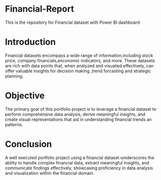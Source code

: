 # Financial-Report
This is the repository for Financial dataset with Power BI dashboard
# Introduction
Financial datasets encompass a wide range of information,including stock price, company financials,enconomic indicators, and more. These datasets are rich with data points that, when analyzed and visualied effectively, can offer valuable insights for decision making ,trend forcasting and strategic planning.
# Objective
The primary goal of this portfolio project is to leverage a financial dataset to perform comprehensive data analysis, derive meaningful insights, and create visual representations that aid in understanding financial trends an patterns.
# Conclusion
A well executed portfolio project using a financial dataset umderscores the ability to handle complex financial data, extract meaningful insights, and communicate findings effectively, showcasing proficiency in data analysis and visualization within the financial domain.

